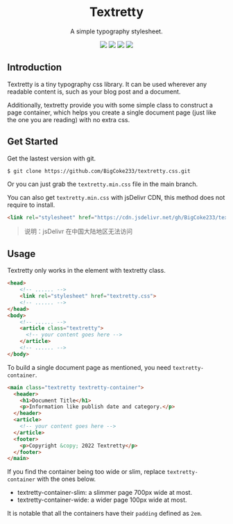 <p align="center">
  <h1 align="center">Textretty</h1>
  <p align="center">A simple typography stylesheet.</p>
  <p align="center"><a href="http://makeapullrequest.com"><img src="https://img.shields.io/badge/PRs-welcome-brightgreen.svg?style=flat-square"></a> <a href="./LICENSE"><img src="https://img.shields.io/badge/license-MIT-green?style=flat-square"></a> <img src="https://img.shields.io/github/stars/BigCoke233/textretty.css?label=Star&style=flat-square"> <a href="https://github.com/BigCoke233/textretty.css/releases"><img src="https://img.shields.io/github/downloads/BigCoke233/textretty.css/total?style=flat-square"></a></p>
</p>

## Introduction

Textretty is a tiny typography css library. It can be used wherever any readable content is, such as your blog post and a document.

Additionally, textretty provide you with some simple class to construct a page container, which helps you create a single document page (just like the one you are reading) with no extra css.

## Get Started

Get the lastest version with git.

```git
$ git clone https://github.com/BigCoke233/textretty.css.git
```

Or you can just grab the `textretty.min.css` file in the main branch.

You can also get `textretty.min.css` with jsDelivr CDN, this method does not require to install.

```html
<link rel="stylesheet" href="https://cdn.jsdelivr.net/gh/BigCoke233/textretty.css/dist/textretty.min.css">
```

> 说明：jsDelivr 在中国大陆地区无法访问

## Usage

Textretty only works in the element with textretty class.

```html
<head>
    <!-- ...... -->
    <link rel="stylesheet" href="textretty.css">
    <!-- ...... -->
</head>
<body>
    <!-- ...... -->
    <article class="textretty">
      <!-- your content goes here -->
    </article>
    <!-- ...... -->
</body>
```

To build a single document page as mentioned, you need `textretty-container`.

```html
<main class="textretty textretty-container">
  <header>
    <h1>Document Title</h1>
    <p>Information like publish date and category.</p>
  </header>
  <article>
    <!-- your content goes here -->
  </article>
  <footer>
    <p>Copyright &copy; 2022 Textretty</p>
  </footer>
</main>
```

If you find the container being too wide or slim, replace `textretty-container` with the ones below.

- textretty-container-slim: a slimmer page 700px wide at most.
- textretty-container-wide: a wider page 100px wide at most.

It is notable that all the containers have their `padding` defined as `2em`.